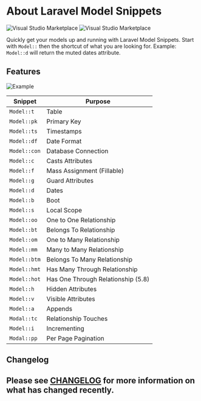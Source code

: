 # About Laravel Model Snippets

![Visual Studio Marketplace](https://img.shields.io/vscode-marketplace/d/ahinkle.laravel-model-snippets.svg) ![Visual Studio Marketplace](https://img.shields.io/vscode-marketplace/v/ahinkle.laravel-model-snippets.svg)


Quickly get your models up and running with Laravel Model Snippets. Start with `Model::` then the shortcut of what you are looking for. Example: `Model::d` will return the muted dates attribute.

## Features
![Example](images/example.gif)

| Snippet                      | Purpose                            |
| ---------------------------- | ---------------------------------- |
| `Model::t`                   | Table                              |
| `Model::pk`                  | Primary Key                        |
| `Model::ts`                  | Timestamps                         |
| `Model::df`                  | Date Format                        |
| `Model::con`                 | Database Connection                |
| `Model::c`                   | Casts Attributes                   |
| `Model::f`                   | Mass Assignment (Fillable)         |
| `Model::g`                   | Guard Attributes                   |
| `Model::d`                   | Dates                              |
| `Model::b`                   | Boot                               |
| `Model::s`                   | Local Scope                        |
| `Model::oo`                  | One to One Relationship            |
| `Model::bt`                  | Belongs To Relationship            |
| `Model::om`                  | One to Many Relationship           |
| `Model::mm`                  | Many to Many Relationship          |
| `Model::btm`                 | Belongs To Many Relationship       |
| `Model::hmt`                 | Has Many Through Relationship      |
| `Model::hot`                 | Has One Through Relationship (5.8) |
| `Model::h`                   | Hidden Attributes                  |
| `Model::v`                   | Visible Attributes                 |
| `Model::a`                   | Appends                            |
| `Modal::tc`                  | Relationship Touches               |
| `Model::i`                   | Incrementing                       |
| `Modal::pp`                  | Per Page Pagination                |


## Changelog
Please see [CHANGELOG](CHANGELOG.md) for more information on what has changed recently.
-----------------------------------------------------------------------------------------------------------
